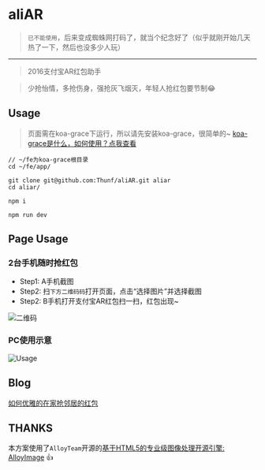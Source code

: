# aliAR

> `已不能使用`，后来变成蜘蛛网打码了，就当个纪念好了（似乎就刚开始几天热了一下，然后也没多少人玩）

-------

> 2016支付宝AR红包助手

> 少抢怡情，多抢伤身，强抢灰飞烟灭，年轻人抢红包要节制😂

## Usage

> 页面需在koa-grace下运行，所以请先安装koa-grace，很简单的~ [koa-grace是什么，如何使用？点我查看](https://github.com/xiongwilee/koa-grace#二快速开始)
 
```node
// ~/fe为koa-grace根目录
cd ~/fe/app/

git clone git@github.com:Thunf/aliAR.git aliar
cd aliar/

npm i 

npm run dev

```


## Page Usage

### 2台手机随时抢红包

- Step1: A手机截图
- Step2: 扫`下方二维码码`打开页面，点击“选择图片”并选择截图
- Step2: B手机打开支付宝AR红包扫一扫，红包出现~

![二维码](http://7xrhcw.com1.z0.glb.clouddn.com/aliar_usage.jpg)


### PC使用示意
![Usage](http://7xrhcw.com1.z0.glb.clouddn.com/201612251482611934585edcde136d3.gif)


## Blog
[如何优雅的在家抢邻居的红包](http://thunf.me/2016/12/25/20161225-ali-ar/)


## THANKS
本方案使用了`AlloyTeam`开源的[基于HTML5的专业级图像处理开源引擎: AlloyImage](https://github.com/AlloyTeam/AlloyImage) 👍
 
  
    
     
      
       
       
